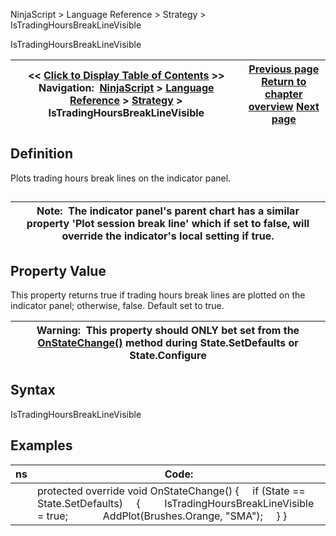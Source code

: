 ﻿
NinjaScript > Language Reference > Strategy > IsTradingHoursBreakLineVisible

IsTradingHoursBreakLineVisible

| << [Click to Display Table of Contents](istradinghoursbreaklinevisible.md) >> **Navigation:**     [NinjaScript](ninjascript-1.md) > [Language Reference](language_reference_wip-1.md) > [Strategy](strategy-1.md) > IsTradingHoursBreakLineVisible | [Previous page](isinstrategyanalyer-1.md) [Return to chapter overview](strategy-1.md) [Next page](iswaituntilflat-1.md) |
| --- | --- |
## Definition
Plots trading hours break lines on the indicator panel.
## 

| Note:  The indicator panel's parent chart has a similar property 'Plot session break line' which if set to false, will override the indicator's local setting if true. |
| --- |

## Property Value
This property returns true if trading hours break lines are plotted on the indicator panel; otherwise, false. Default set to true.
 

| Warning:  This property should ONLY bet set from the [OnStateChange()](onstatechange-1.md) method during State.SetDefaults or State.Configure |
| --- |

## Syntax
IsTradingHoursBreakLineVisible

## Examples

| ns | Code: |
| --- | --- |
|  | protected override void OnStateChange() {      if (State == State.SetDefaults)      {          IsTradingHoursBreakLineVisible = true;               AddPlot(Brushes.Orange, "SMA");      } } |
